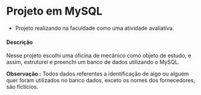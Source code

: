 # Projeto em MySQL



- Projeto realizando na faculdade como uma atividade avaliativa.



#### Descrição 

Nesse projeto escolhi uma oficina de mecânico como objeto de estudo, e assim, estruturei e preenchi um banco de dados utilizando o MySQL.

**Observação :** Todos dados referentes a identificação de algo ou alguém quer foram utilizados no banco dados, exceto os nomes dos fornecedores, são fictícios.
